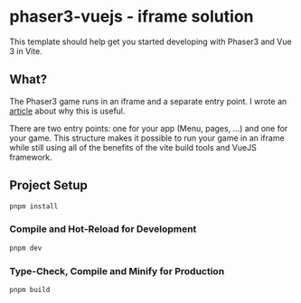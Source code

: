 # phaser3-vuejs - iframe solution

This template should help get you started developing with Phaser3 and Vue 3 in Vite.

## What?

The Phaser3 game runs in an iframe and a separate entry point. I wrote an [article](https://medium.com/@franzeus/how-to-integrate-your-phaser-3-game-with-any-javascript-framework-879c1354e766) about why this is useful.

There are two entry points: one for your app (Menu, pages, ...) and one for your game. This structure makes it possible to run your game in an iframe while still using all of the benefits of the vite build tools and VueJS framework.

## Project Setup

```sh
pnpm install
```

### Compile and Hot-Reload for Development

```sh
pnpm dev
```

### Type-Check, Compile and Minify for Production

```sh
pnpm build
```

